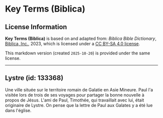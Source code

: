 # Key Terms (Biblica)

## License Information

**Key Terms (Biblica)** is based on and adapted from: _Biblica Bible Dictionary_, [Biblica, Inc.](https://www.biblica.com/), 2023, which is licensed under a [CC BY-SA 4.0 license](https://creativecommons.org/licenses/by-sa/4.0/legalcode.en).

This markdown version (created `2025-10-20`) is provided under the same license.



--------------------------------

## Lystre (id: 133368)

Une ville située sur le territoire romain de Galatie en Asie Mineure. Paul l'a visitée lors de trois de ses voyages pour partager la bonne nouvelle à propos de Jésus. L'ami de Paul, Timothée, qui travaillait avec lui, était originaire de Lystre. On pense que la lettre de Paul aux Galates y a été lue dans l'église.


